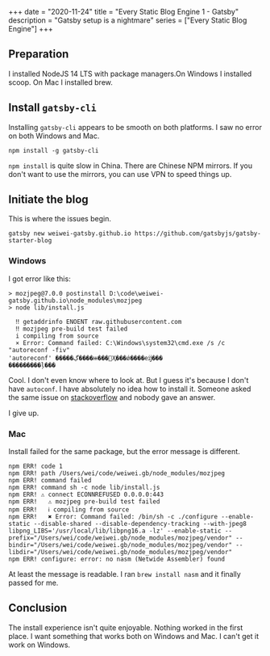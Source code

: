 +++
date = "2020-11-24"
title = "Every Static Blog Engine 1 - Gatsby"
description = "Gatsby setup is a nightmare"
series = ["Every Static Blog Engine"]
+++

## Preparation

I installed NodeJS 14 LTS with package managers.On Windows I installed scoop. On Mac I installed brew.

## Install `gatsby-cli`

Installing `gatsby-cli` appears to be smooth on both platforms. I saw no error on both Windows and Mac.

```
npm install -g gatsby-cli
```

`npm install` is quite slow in China. There are Chinese NPM mirrors. If you don't want to use the mirrors, you can use VPN to speed things up.

## Initiate the blog

This is where the issues begin.

`gatsby new weiwei-gatsby.github.io https://github.com/gatsbyjs/gatsby-starter-blog`

### Windows

I got error like this:

```
> mozjpeg@7.0.0 postinstall D:\code\weiwei-gatsby.github.io\node_modules\mozjpeg
> node lib/install.js

  ‼ getaddrinfo ENOENT raw.githubusercontent.com
  ‼ mozjpeg pre-build test failed
  i compiling from source
  × Error: Command failed: C:\Windows\system32\cmd.exe /s /c "autoreconf -fiv"
'autoreconf' �����ڲ����ⲿ���Ҳ���ǿ����еĳ���
���������ļ���
```

Cool. I don't even know where to look at. But I guess it's because I don't have `autoconf`. I have absolutely no idea how to install it. Someone asked the same issue on [stackoverflow](https://stackoverflow.com/questions/63537071/cant-install-gatsby-plugin-sharp-libpng-dev-may-not-installed) and nobody gave an answer.

I give up.

### Mac

Install failed for the same package, but the error message is different.

```
npm ERR! code 1
npm ERR! path /Users/wei/code/weiwei.gb/node_modules/mozjpeg
npm ERR! command failed
npm ERR! command sh -c node lib/install.js
npm ERR! ⚠ connect ECONNREFUSED 0.0.0.0:443
npm ERR!   ⚠ mozjpeg pre-build test failed
npm ERR!   ℹ compiling from source
npm ERR!   ✖ Error: Command failed: /bin/sh -c ./configure --enable-static --disable-shared --disable-dependency-tracking --with-jpeg8 libpng_LIBS='/usr/local/lib/libpng16.a -lz' --enable-static --prefix="/Users/wei/code/weiwei.gb/node_modules/mozjpeg/vendor" --bindir="/Users/wei/code/weiwei.gb/node_modules/mozjpeg/vendor" --libdir="/Users/wei/code/weiwei.gb/node_modules/mozjpeg/vendor"
npm ERR! configure: error: no nasm (Netwide Assembler) found
```

At least the message is readable. I ran `brew install nasm` and it finally passed for me.

## Conclusion

The install experience isn't quite enjoyable. Nothing worked in the first place. I want something that works both on Windows and Mac. I can't get it work on Windows.
